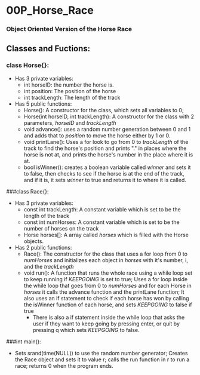 # 00P_Horse_Race
### Object Oriented Version of the Horse Race

## Classes and Fuctions:

### class Horse{}:
* Has 3 private variables:
	* int horseID: the number the horse is.
	* int position: The position of the horse
	* int trackLength: The length of the track
* Has 5 public functions:
	* Horse(): A constructor for the class, which sets all variables to 0;
	* Horse(int horseID, int trackLength): A constructor for the class with 2 parameters, *horseID* and *trackLength*
	* void advance(): uses a random number generation between 0 and 1 and adds that to *position* to move the horse either by 1 or 0.
	* void printLane(): Uses a for look to go from 0 to *trackLength* of the track to find the horse's position and prints "." in places where the horse is not at, and prints the horse's number in the place where it is at.
	* bool isWinner(): creates a boolean variable called *winner* and sets it to false, then checks to see if the horse is at the end of the track, and if it is, it sets *winner* to true and returns it to where it is called.

###class Race{}:
* Has 3 private variables:
	* const int trackLength: A constant variable which is set to be the length of the track
	* const int numHorses: A constant variable which is set to be the number of horses on the track
	* Horse horses[]: A array called *horses* which is filled with the Horse objects.
* Has 2 public functions:
	* Race(): The constructor for the class that uses a for loop from 0 to *numHorses* and initializes each object in *horses* with it's number, i, and the *trackLength*
	* void run(): A function that runs the whole race using a while loop set to keep running if *KEEPGOING* is set to true; Uses a for loop inside the while loop that goes from 0 to *numHorses* and for each Horse in *horses* it calls the advance function and the printLane function; It also uses an if statement to check if each horse has won by calling the isWinner function of each horse, and sets *KEEPGOING* to false if true
		- There is also a if statement inside the while loop that asks the user if they want to keep going by pressing enter, or quit by pressing q which sets *KEEPGOING* to false.

###int main():
* Sets srand(time(NULL)) to use the random number generator; Creates the Race object and sets it to value r; calls the run function in r to run a race; returns 0 when the program ends.
